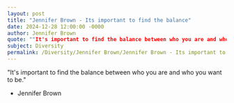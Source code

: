 ```yaml
---
layout: post
title: "Jennifer Brown - Its important to find the balance"
date: 2024-12-28 12:00:00 -0000
author: Jennifer Brown
quote: ""It's important to find the balance between who you are and who you want to be.""
subject: Diversity
permalink: /Diversity/Jennifer Brown/Jennifer Brown - Its important to find the balance
---
```


"It's important to find the balance between who you are and who you want to be."

- Jennifer Brown
